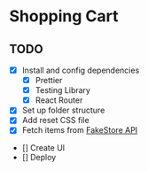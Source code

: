 # Shopping Cart

## TODO

- [x] Install and config dependencies
  - [x] Prettier
  - [x] Testing Library
  - [x] React Router
- [x] Set up folder structure
- [x] Add reset CSS file
- [x] Fetch items from [FakeStore API](https://fakestoreapi.com/)
- [] Create UI
- [] Deploy
